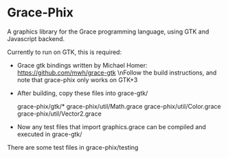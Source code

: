 Grace-Phix
==========

A graphics library for the Grace programming language, using GTK and Javascript backend.

Currently to run on GTK, this is required:

- Grace gtk bindings written by Michael Homer: https://github.com/mwh/grace-gtk
  \nFollow the build instructions, and note that grace-phix only works on GTK+3

- After building, copy these files into grace-gtk/

    grace-phix/gtk/*
    grace-phix/util/Math.grace
    grace-phix/util/Color.grace
    grace-phix/util/Vector2.grace

- Now any test files that import graphics.grace can be compiled and executed in grace-gtk/

There are some test files in grace-phix/testing
